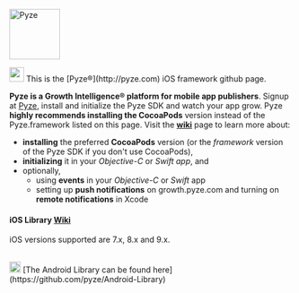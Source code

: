 <a href="http://pyze.com" target="_Pyze"><img src="http://pyze.com/images/pyze-horizontal-color-RGB.svg" height="90" alt="Pyze"/></a>

<img src="http://pyze.com/images/apple.svg" height="26" />
This is the [Pyze&reg;](http://pyze.com) iOS framework github page.  

**Pyze is a Growth Intelligence&reg; platform for mobile app publishers**. Signup at  [Pyze](http://pyze.com), install and initialize the Pyze SDK and watch your app grow.  Pyze **highly recommends installing the CocoaPods** version instead of the Pyze.framework listed on this page.  Visit the **<a href="https://github.com/pyze/iOS-Library/wiki" target="wiki">wiki</a>** page to learn more about: 

* **installing** the preferred **CocoaPods** version (or the *framework* version of the Pyze SDK if you don't use CocoaPods),
* **initializing** it in your *Objective-C* or *Swift app*, and 
* optionally, 
    * using **events** in your *Objective-C* or *Swift* app
    * setting up **push notifications** on growth.pyze.com and turning on **remote notifications** in Xcode 

#### iOS Library <a href="https://github.com/pyze/iOS-Library/wiki" target="wiki">Wiki</a>

iOS versions supported are 7.x, 8.x and 9.x.

<br>

<img src="http://pyze.com/images/android.svg" height="20" />
[The Android Library can be found here] (https://github.com/pyze/Android-Library)

